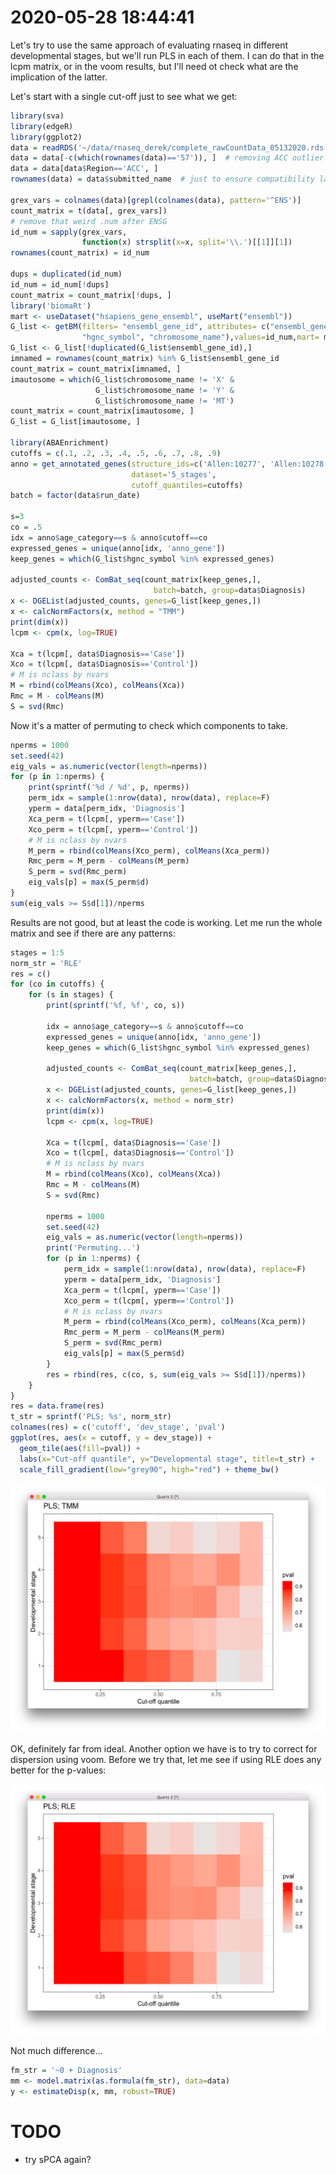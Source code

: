 # 2020-05-28 18:44:41

Let's try to use the same approach of evaluating rnaseq in different
developmental stages, but we'll run PLS in each of them. I can do that in the
lcpm matrix, or in the voom results, but I'll need ot check what are the
implication of the latter.

Let's start with a single cut-off just to see what we get:

```r
library(sva)
library(edgeR)
library(ggplot2)
data = readRDS('~/data/rnaseq_derek/complete_rawCountData_05132020.rds')
data = data[-c(which(rownames(data)=='57')), ]  # removing ACC outlier
data = data[data$Region=='ACC', ]
rownames(data) = data$submitted_name  # just to ensure compatibility later

grex_vars = colnames(data)[grepl(colnames(data), pattern='^ENS')]
count_matrix = t(data[, grex_vars])
# remove that weird .num after ENSG
id_num = sapply(grex_vars,
                function(x) strsplit(x=x, split='\\.')[[1]][1])
rownames(count_matrix) = id_num

dups = duplicated(id_num)
id_num = id_num[!dups]
count_matrix = count_matrix[!dups, ]
library('biomaRt')
mart <- useDataset("hsapiens_gene_ensembl", useMart("ensembl"))
G_list <- getBM(filters= "ensembl_gene_id", attributes= c("ensembl_gene_id",
                "hgnc_symbol", "chromosome_name"),values=id_num,mart= mart)
G_list <- G_list[!duplicated(G_list$ensembl_gene_id),]
imnamed = rownames(count_matrix) %in% G_list$ensembl_gene_id
count_matrix = count_matrix[imnamed, ]
imautosome = which(G_list$chromosome_name != 'X' &
                   G_list$chromosome_name != 'Y' &
                   G_list$chromosome_name != 'MT')
count_matrix = count_matrix[imautosome, ]
G_list = G_list[imautosome, ]

library(ABAEnrichment)
cutoffs = c(.1, .2, .3, .4, .5, .6, .7, .8, .9)
anno = get_annotated_genes(structure_ids=c('Allen:10277', 'Allen:10278'),
                           dataset='5_stages',
                           cutoff_quantiles=cutoffs)
batch = factor(data$run_date)

s=3
co = .5
idx = anno$age_category==s & anno$cutoff==co
expressed_genes = unique(anno[idx, 'anno_gene'])
keep_genes = which(G_list$hgnc_symbol %in% expressed_genes)

adjusted_counts <- ComBat_seq(count_matrix[keep_genes,],
                                batch=batch, group=data$Diagnosis)
x <- DGEList(adjusted_counts, genes=G_list[keep_genes,])
x <- calcNormFactors(x, method = "TMM")
print(dim(x))
lcpm <- cpm(x, log=TRUE)

Xca = t(lcpm[, data$Diagnosis=='Case'])
Xco = t(lcpm[, data$Diagnosis=='Control'])
# M is nclass by nvars
M = rbind(colMeans(Xco), colMeans(Xca))
Rmc = M - colMeans(M)
S = svd(Rmc)
```

Now it's a matter of permuting to check which components to take.

```r
nperms = 1000
set.seed(42)
eig_vals = as.numeric(vector(length=nperms))
for (p in 1:nperms) {
    print(sprintf('%d / %d', p, nperms))
    perm_idx = sample(1:nrow(data), nrow(data), replace=F)
    yperm = data[perm_idx, 'Diagnosis']
    Xca_perm = t(lcpm[, yperm=='Case'])
    Xco_perm = t(lcpm[, yperm=='Control'])
    # M is nclass by nvars
    M_perm = rbind(colMeans(Xco_perm), colMeans(Xca_perm))
    Rmc_perm = M_perm - colMeans(M_perm)
    S_perm = svd(Rmc_perm)
    eig_vals[p] = max(S_perm$d)
}
sum(eig_vals >= S$d[1])/nperms
```

Results are not good, but at least the code is working. Let me run the whole
matrix and see if there are any patterns:

```r
stages = 1:5
norm_str = 'RLE'
res = c()
for (co in cutoffs) {
    for (s in stages) {
        print(sprintf('%f, %f', co, s))

        idx = anno$age_category==s & anno$cutoff==co
        expressed_genes = unique(anno[idx, 'anno_gene'])
        keep_genes = which(G_list$hgnc_symbol %in% expressed_genes)

        adjusted_counts <- ComBat_seq(count_matrix[keep_genes,],
                                        batch=batch, group=data$Diagnosis)
        x <- DGEList(adjusted_counts, genes=G_list[keep_genes,])
        x <- calcNormFactors(x, method = norm_str)
        print(dim(x))
        lcpm <- cpm(x, log=TRUE)

        Xca = t(lcpm[, data$Diagnosis=='Case'])
        Xco = t(lcpm[, data$Diagnosis=='Control'])
        # M is nclass by nvars
        M = rbind(colMeans(Xco), colMeans(Xca))
        Rmc = M - colMeans(M)
        S = svd(Rmc)

        nperms = 1000
        set.seed(42)
        eig_vals = as.numeric(vector(length=nperms))
        print('Permuting...')
        for (p in 1:nperms) {
            perm_idx = sample(1:nrow(data), nrow(data), replace=F)
            yperm = data[perm_idx, 'Diagnosis']
            Xca_perm = t(lcpm[, yperm=='Case'])
            Xco_perm = t(lcpm[, yperm=='Control'])
            # M is nclass by nvars
            M_perm = rbind(colMeans(Xco_perm), colMeans(Xca_perm))
            Rmc_perm = M_perm - colMeans(M_perm)
            S_perm = svd(Rmc_perm)
            eig_vals[p] = max(S_perm$d)
        }
        res = rbind(res, c(co, s, sum(eig_vals >= S$d[1])/nperms))
    }
}
res = data.frame(res)
t_str = sprintf('PLS; %s', norm_str)
colnames(res) = c('cutoff', 'dev_stage', 'pval')
ggplot(res, aes(x = cutoff, y = dev_stage)) + 
  geom_tile(aes(fill=pval)) + 
  labs(x="Cut-off quantile", y="Developmental stage", title=t_str) + 
  scale_fill_gradient(low="grey90", high="red") + theme_bw()
```

![](images/2020-05-28-19-25-30.png)

OK, definitely far from ideal. Another option we have is to try to correct for
dispersion using voom. Before we try that, let me see if using RLE does any
better for the p-values:

![](images/2020-05-28-20-39-43.png)

Not much difference...


```r
fm_str = '~0 + Diagnosis'
mm <- model.matrix(as.formula(fm_str), data=data)
y <- estimateDisp(x, mm, robust=TRUE)
```
        
# TODO
* try sPCA again?